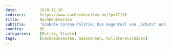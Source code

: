 ```yaml
---
date:          2020-11-20
redirect:      https://www.nachdenkseiten.de/?p=67116
title:         NachDenkSeiten
subtitle:      'Globale Corona-Politik: Das Gegenteil von „Schutz“ und „Solidarität“'
country:       DE
categories:    [Poltik, Studie]
tags:          [nachdenkseiten, massnahmen, kollateralschäden]
---
```

